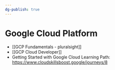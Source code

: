 ```yaml
---
dg-publish: true
---
```

# Google Cloud Platform

- [[GCP Fundamentals - pluralsight]]
- [[GCP Cloud Developer]]
- Getting Started with Google Cloud Learning Path: <https://www.cloudskillsboost.google/journeys/8>
